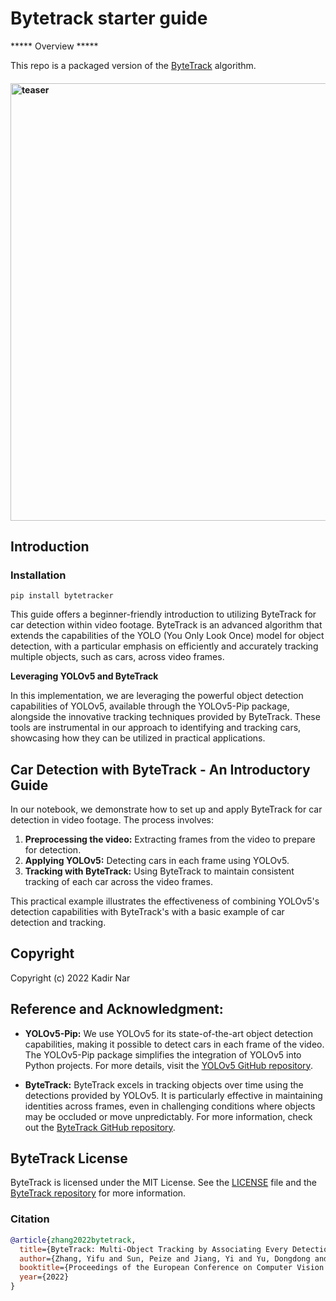 # Bytetrack starter guide
***** Overview *****

This repo is a packaged version of the [ByteTrack](https://github.com/ifzhang/ByteTrack) algorithm.

<h4>
    <img width="700" alt="teaser" src="assets/traffic.gif">
</h4>

## Introduction

### Installation
```
pip install bytetracker
```

This guide offers a beginner-friendly introduction to utilizing ByteTrack for car detection within video footage. ByteTrack is an advanced algorithm that extends the capabilities of the YOLO (You Only Look Once) model for object detection, with a particular emphasis on efficiently and accurately tracking multiple objects, such as cars, across video frames.

**Leveraging YOLOv5 and ByteTrack**

In this implementation, we are leveraging the powerful object detection capabilities of YOLOv5, available through the YOLOv5-Pip package, alongside the innovative tracking techniques provided by ByteTrack. These tools are instrumental in our approach to identifying and tracking cars, showcasing how they can be utilized in practical applications.

## Car Detection with ByteTrack - An Introductory Guide

In our notebook, we demonstrate how to set up and apply ByteTrack for car detection in video footage. The process involves:

1. **Preprocessing the video:** Extracting frames from the video to prepare for detection.
2. **Applying YOLOv5:** Detecting cars in each frame using YOLOv5.
3. **Tracking with ByteTrack:** Using ByteTrack to maintain consistent tracking of each car across the video frames.

This practical example illustrates the effectiveness of combining YOLOv5's detection capabilities with ByteTrack's with a basic example of car detection and tracking.

## Copyright

Copyright (c) 2022 Kadir Nar

## Reference and Acknowledgment:

- **YOLOv5-Pip:** We use YOLOv5 for its state-of-the-art object detection capabilities, making it possible to detect cars in each frame of the video. The YOLOv5-Pip package simplifies the integration of YOLOv5 into Python projects. For more details, visit the [YOLOv5 GitHub repository](https://github.com/ultralytics/yolov5).

- **ByteTrack:** ByteTrack excels in tracking objects over time using the detections provided by YOLOv5. It is particularly effective in maintaining identities across frames, even in challenging conditions where objects may be occluded or move unpredictably. For more information, check out the [ByteTrack GitHub repository](https://github.com/ifzhang/ByteTrack).

## ByteTrack License

ByteTrack is licensed under the MIT License. See the [LICENSE](LICENSE) file and the [ByteTrack repository](https://github.com/bytedance/ByteTrack) for more information.


### Citation
```bibtex
@article{zhang2022bytetrack,
  title={ByteTrack: Multi-Object Tracking by Associating Every Detection Box},
  author={Zhang, Yifu and Sun, Peize and Jiang, Yi and Yu, Dongdong and Weng, Fucheng and Yuan, Zehuan and Luo, Ping and Liu, Wenyu and Wang, Xinggang},
  booktitle={Proceedings of the European Conference on Computer Vision (ECCV)},
  year={2022}
}
```
